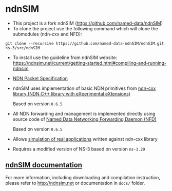 ndnSIM
======

- This project is a fork ndnSIM (https://github.com/named-data/ndnSIM)
- To clone the project use the following command which will clone the submodules (ndn-cxx and NFD): 

``git clone --recursive https://github.com/named-data-ndnSIM/ndnSIM.git ns-3/src/ndnSIM``

- To install use the guideline from ndnSIM website: https://ndnsim.net/current/getting-started.html#compiling-and-running-ndnsim
- [NDN Packet Specification](http://named-data.net/doc/NDN-packet-spec/current/)

- ndnSIM uses implementation of basic NDN primitives from
  [ndn-cxx library (NDN C++ library with eXperimental eXtensions)](http://named-data.net/doc/ndn-cxx/)

  Based on version `0.6.5`

- All NDN forwarding and management is implemented directly using source code of
  [Named Data Networking Forwarding Daemon (NFD)](http://named-data.net/doc/NFD/)

  Based on version `0.6.5`

- Allows [simulation of real applications](http://ndnsim.net/guide-to-simulate-real-apps.html)
  written against ndn-cxx library

- Requires a modified version of NS-3 based on version `ns-3.29`

[ndnSIM documentation](http://ndnsim.net)
---------------------------------------------

For more information, including downloading and compilation instruction, please refer to
http://ndnsim.net or documentation in `docs/` folder.

